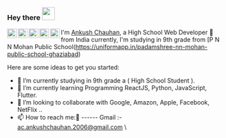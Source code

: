 ### Hey there <img src="https://media.giphy.com/media/hvRJCLFzcasrR4ia7z/giphy.gif" width="30px">


  <a href="https://discord.gg/GXc8Y7p">
  <img align="left" alt="Ankush's Discord" width="22px" src="https://cdn.jsdelivr.net/npm/simple-icons@v3/icons/discord.svg" />
</a>
<a href="https://twitter.com/AnkushC41962223">
  <img align="left" alt="Ankush's Twitter | Twitter" width="22px" src="https://cdn.jsdelivr.net/npm/simple-icons@v3/icons/twitter.svg" />
</a>
<a href="https://www.linkedin.com/ankush-chauhan-590b5b1ab/">
  <img align="left" alt="Ankush's Linkedin" width="22px" src="https://cdn.jsdelivr.net/npm/simple-icons@v3/icons/linkedin.svg" />
</a>
<a href="https://www.youtube.com/channel/UC9upzF9wBH5CGvf8dSIp-aw?disable_polymer=true">
  <img align="left" alt="Ankush's Youtube Channel" width="22px" src="https://cdn.jsdelivr.net/npm/simple-icons@v3/icons/youtube.svg" />
</a>
<a href="https://www.codepen.io/anproghub">
  <img align="left" alt="Ankush's Codepen" width="22px" src="https://cdn.jsdelivr.net/npm/simple-icons@v3/icons/codepen.svg" />
</a>

 I'm [Ankush Chauhan](www.google.com), a High School Web Developer 🚀 from India currently, I'm studying in 9th grade from [P N N Mohan Public School(https://uniformapp.in/padamshree-nn-mohan-public-school-ghaziabad)

Here are some ideas to get you started:

- 🔭 I’m currently studying in 9th grade a ( High School Student ).
- 🌱 I’m currently learning Programming ReactJS, Python, JavaScript, Flutter.
- 👯 I’m looking to collaborate with Google, Amazon, Apple, Facebook, NetFlix ..
- 📫 How to reach me:🤗
------ Gmail :- ac.ankushchauhan.2006@gmail.com \
